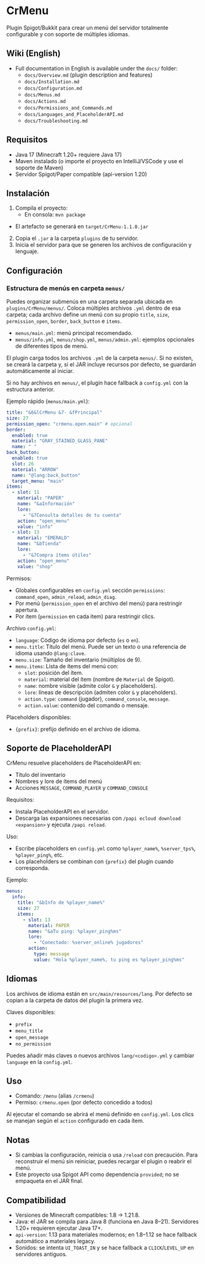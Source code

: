 # CrMenu

Plugin Spigot/Bukkit para crear un menú del servidor totalmente configurable y con soporte de múltiples idiomas.

## Wiki (English)

- Full documentation in English is available under the `docs/` folder:
  - `docs/Overview.md` (plugin description and features)
  - `docs/Installation.md`
  - `docs/Configuration.md`
  - `docs/Menus.md`
  - `docs/Actions.md`
  - `docs/Permissions_and_Commands.md`
  - `docs/Languages_and_PlaceholderAPI.md`
  - `docs/Troubleshooting.md`

## Requisitos

- Java 17 (Minecraft 1.20+ requiere Java 17)
- Maven instalado (o importe el proyecto en IntelliJ/VSCode y use el soporte de Maven)
- Servidor Spigot/Paper compatible (api-version 1.20)

## Instalación

1. Compila el proyecto:
   - En consola: `mvn package`
- El artefacto se generará en `target/CrMenu-1.1.0.jar`
2. Copia el `.jar` a la carpeta `plugins` de tu servidor.
3. Inicia el servidor para que se generen los archivos de configuración y lenguaje.

## Configuración

### Estructura de menús en carpeta `menus/`

Puedes organizar submenús en una carpeta separada ubicada en `plugins/CrMenu/menus/`.
Coloca múltiples archivos `.yml` dentro de esa carpeta; cada archivo define un menú con su propio `title`, `size`, `permission_open`, `border`, `back_button` e `items`.

- `menus/main.yml`: menú principal recomendado.
- `menus/info.yml`, `menus/shop.yml`, `menus/admin.yml`: ejemplos opcionales de diferentes tipos de menú.

El plugin carga todos los archivos `.yml` de la carpeta `menus/`. Si no existen, se creará la carpeta y, si el JAR incluye recursos por defecto, se guardarán automáticamente al iniciar.

Si no hay archivos en `menus/`, el plugin hace fallback a `config.yml` con la estructura anterior.

Ejemplo rápido (`menus/main.yml`):

```yml
title: "&6&lCrMenu &7- &fPrincipal"
size: 27
permission_open: "crmenu.open.main" # opcional
border:
  enabled: true
  material: "GRAY_STAINED_GLASS_PANE"
  name: " "
back_button:
  enabled: true
  slot: 26
  material: "ARROW"
  name: "@lang:back_button"
  target_menu: "main"
items:
  - slot: 11
    material: "PAPER"
    name: "&aInformación"
    lore:
      - "&7Consulta detalles de tu cuenta"
    action: "open_menu"
    value: "info"
  - slot: 13
    material: "EMERALD"
    name: "&bTienda"
    lore:
      - "&7Compra ítems útiles"
    action: "open_menu"
    value: "shop"
```

Permisos:

- Globales configurables en `config.yml` sección `permissions`: `command_open`, `admin_reload`, `admin_diag`.
- Por menú (`permission_open` en el archivo del menú) para restringir apertura.
- Por ítem (`permission` en cada item) para restringir clics.

Archivo `config.yml`:

- `language`: Código de idioma por defecto (`es` o `en`).
- `menu.title`: Título del menú. Puede ser un texto o una referencia de idioma usando `@lang:clave`.
- `menu.size`: Tamaño del inventario (múltiplos de 9).
- `menu.items`: Lista de ítems del menú con:
  - `slot`: posición del ítem.
  - `material`: material del ítem (nombre de `Material` de Spigot).
  - `name`: nombre visible (admite color `&` y placeholders).
  - `lore`: líneas de descripción (admiten color `&` y placeholders).
  - `action.type`: `command` (jugador), `command_console`, `message`.
  - `action.value`: contenido del comando o mensaje.

Placeholders disponibles:

- `{prefix}`: prefijo definido en el archivo de idioma.

## Soporte de PlaceholderAPI

CrMenu resuelve placeholders de PlaceholderAPI en:
- Título del inventario
- Nombres y lore de ítems del menú
- Acciones `MESSAGE`, `COMMAND_PLAYER` y `COMMAND_CONSOLE`

Requisitos:
- Instala PlaceholderAPI en el servidor.
- Descarga las expansiones necesarias con `/papi ecloud download <expansion>` y ejecuta `/papi reload`.

Uso:
- Escribe placeholders en `config.yml` como `%player_name%`, `%server_tps%`, `%player_ping%`, etc.
- Los placeholders se combinan con `{prefix}` del plugin cuando corresponda.

Ejemplo:
```yml
menus:
  info:
    title: "&bInfo de %player_name%"
    size: 27
    items:
      - slot: 13
        material: PAPER
        name: "&aTu ping: %player_ping%ms"
        lore:
          - "Conectado: %server_online% jugadores"
        action:
          type: message
          value: "Hola %player_name%, tu ping es %player_ping%ms"
```

## Idiomas

Los archivos de idioma están en `src/main/resources/lang`. Por defecto se copian a la carpeta de datos del plugin la primera vez.

Claves disponibles:

- `prefix`
- `menu_title`
- `open_message`
- `no_permission`

Puedes añadir más claves o nuevos archivos `lang/<codigo>.yml` y cambiar `language` en la `config.yml`.

## Uso

- Comando: `/menu` (alias `/crmenu`)
- Permiso: `crmenu.open` (por defecto concedido a todos)

Al ejecutar el comando se abrirá el menú definido en `config.yml`. Los clics se manejan según el `action` configurado en cada ítem.

## Notas

- Si cambias la configuración, reinicia o usa `/reload` con precaución. Para reconstruir el menú sin reiniciar, puedes recargar el plugin o reabrir el menú.
- Este proyecto usa Spigot API como dependencia `provided`; no se empaqueta en el JAR final.

## Compatibilidad

- Versiones de Minecraft compatibles: 1.8 → 1.21.8.
- Java: el JAR se compila para Java 8 (funciona en Java 8–21). Servidores 1.20+ requieren ejecutar Java 17+.
- `api-version`: 1.13 para materiales modernos; en 1.8–1.12 se hace fallback automático a materiales legacy.
- Sonidos: se intenta `UI_TOAST_IN` y se hace fallback a `CLICK`/`LEVEL_UP` en servidores antiguos.